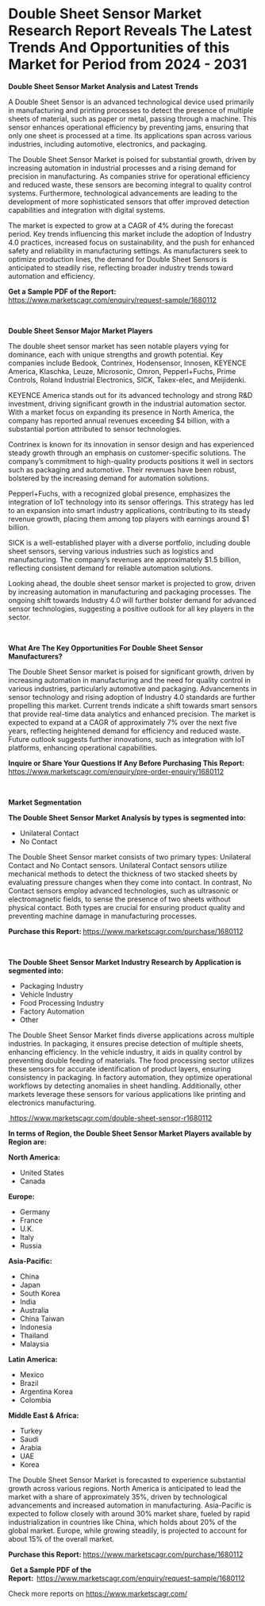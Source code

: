<p><h1>Double Sheet Sensor Market Research Report Reveals The Latest Trends And Opportunities of this Market for Period from 2024 - 2031</h1></p><p><strong>Double Sheet Sensor Market Analysis and Latest Trends</strong></p>
<p><p>A Double Sheet Sensor is an advanced technological device used primarily in manufacturing and printing processes to detect the presence of multiple sheets of material, such as paper or metal, passing through a machine. This sensor enhances operational efficiency by preventing jams, ensuring that only one sheet is processed at a time. Its applications span across various industries, including automotive, electronics, and packaging.</p><p>The Double Sheet Sensor Market is poised for substantial growth, driven by increasing automation in industrial processes and a rising demand for precision in manufacturing. As companies strive for operational efficiency and reduced waste, these sensors are becoming integral to quality control systems. Furthermore, technological advancements are leading to the development of more sophisticated sensors that offer improved detection capabilities and integration with digital systems.</p><p>The market is expected to grow at a CAGR of 4% during the forecast period. Key trends influencing this market include the adoption of Industry 4.0 practices, increased focus on sustainability, and the push for enhanced safety and reliability in manufacturing settings. As manufacturers seek to optimize production lines, the demand for Double Sheet Sensors is anticipated to steadily rise, reflecting broader industry trends toward automation and efficiency.</p></p>
<p><strong>Get a Sample PDF of the Report:&nbsp;</strong> <a href="https://www.marketscagr.com/enquiry/request-sample/1680112?utm_campaign=1743&utm_medium=2&utm_source=Github&utm_content=ia&utm_term=28122024&utm_id=double-sheet-sensor">https://www.marketscagr.com/enquiry/request-sample/1680112</a></p>
<p>&nbsp;</p>
<p><strong>Double Sheet Sensor Major Market Players</strong></p>
<p><p>The double sheet sensor market has seen notable players vying for dominance, each with unique strengths and growth potential. Key companies include Bedook, Contrinex, Hodensensor, Innosen, KEYENCE America, Klaschka, Leuze, Microsonic, Omron, Pepperl+Fuchs, Prime Controls, Roland Industrial Electronics, SICK, Takex-elec, and Meijidenki.</p><p>KEYENCE America stands out for its advanced technology and strong R&D investment, driving significant growth in the industrial automation sector. With a market focus on expanding its presence in North America, the company has reported annual revenues exceeding $4 billion, with a substantial portion attributed to sensor technologies.</p><p>Contrinex is known for its innovation in sensor design and has experienced steady growth through an emphasis on customer-specific solutions. The company’s commitment to high-quality products positions it well in sectors such as packaging and automotive. Their revenues have been robust, bolstered by the increasing demand for automation solutions.</p><p>Pepperl+Fuchs, with a recognized global presence, emphasizes the integration of IoT technology into its sensor offerings. This strategy has led to an expansion into smart industry applications, contributing to its steady revenue growth, placing them among top players with earnings around $1 billion.</p><p>SICK is a well-established player with a diverse portfolio, including double sheet sensors, serving various industries such as logistics and manufacturing. The company’s revenues are approximately $1.5 billion, reflecting consistent demand for reliable automation solutions.</p><p>Looking ahead, the double sheet sensor market is projected to grow, driven by increasing automation in manufacturing and packaging processes. The ongoing shift towards Industry 4.0 will further bolster demand for advanced sensor technologies, suggesting a positive outlook for all key players in the sector.</p></p>
<p>&nbsp;</p>
<p><strong>What Are The Key Opportunities For Double Sheet Sensor Manufacturers?</strong></p>
<p><p>The Double Sheet Sensor market is poised for significant growth, driven by increasing automation in manufacturing and the need for quality control in various industries, particularly automotive and packaging. Advancements in sensor technology and rising adoption of Industry 4.0 standards are further propelling this market. Current trends indicate a shift towards smart sensors that provide real-time data analytics and enhanced precision. The market is expected to expand at a CAGR of approximately 7% over the next five years, reflecting heightened demand for efficiency and reduced waste. Future outlook suggests further innovations, such as integration with IoT platforms, enhancing operational capabilities.</p></p>
<p><strong>Inquire or Share Your Questions If Any Before Purchasing This Report:</strong> <a href="https://www.marketscagr.com/enquiry/pre-order-enquiry/1680112?utm_campaign=1743&utm_medium=2&utm_source=Github&utm_content=ia&utm_term=28122024&utm_id=double-sheet-sensor">https://www.marketscagr.com/enquiry/pre-order-enquiry/1680112</a></p>
<p>&nbsp;</p>
<p><strong>Market Segmentation</strong></p>
<p><strong>The Double Sheet Sensor Market Analysis by types is segmented into:</strong></p>
<p><ul><li>Unilateral Contact</li><li>No Contact</li></ul></p>
<p><p>The Double Sheet Sensor market consists of two primary types: Unilateral Contact and No Contact sensors. Unilateral Contact sensors utilize mechanical methods to detect the thickness of two stacked sheets by evaluating pressure changes when they come into contact. In contrast, No Contact sensors employ advanced technologies, such as ultrasonic or electromagnetic fields, to sense the presence of two sheets without physical contact. Both types are crucial for ensuring product quality and preventing machine damage in manufacturing processes.</p></p>
<p><strong>Purchase this Report:&nbsp;</strong><a href="https://www.marketscagr.com/purchase/1680112?utm_campaign=1743&utm_medium=2&utm_source=Github&utm_content=ia&utm_term=28122024&utm_id=double-sheet-sensor">https://www.marketscagr.com/purchase/1680112</a></p>
<p>&nbsp;</p>
<p><strong>The Double Sheet Sensor Market Industry Research by Application is segmented into:</strong></p>
<p><ul><li>Packaging Industry</li><li>Vehicle Industry</li><li>Food Processing Industry</li><li>Factory Automation</li><li>Other</li></ul></p>
<p><p>The Double Sheet Sensor Market finds diverse applications across multiple industries. In packaging, it ensures precise detection of multiple sheets, enhancing efficiency. In the vehicle industry, it aids in quality control by preventing double feeding of materials. The food processing sector utilizes these sensors for accurate identification of product layers, ensuring consistency in packaging. In factory automation, they optimize operational workflows by detecting anomalies in sheet handling. Additionally, other markets leverage these sensors for various applications like printing and electronics manufacturing.</p></p>
<p><a href="https://www.marketscagr.com/double-sheet-sensor-r1680112?utm_campaign=1743&utm_medium=2&utm_source=Github&utm_content=ia&utm_term=28122024&utm_id=double-sheet-sensor">&nbsp;https://www.marketscagr.com/double-sheet-sensor-r1680112</a></p>
<p><strong>In terms of Region, the Double Sheet Sensor Market Players available by Region are:</strong></p>
<p>
    <p> <strong> North America: </strong>
        <ul>
            <li>United States</li>
            <li>Canada</li>
        </ul>
        </p> 
    <p> <strong> Europe: </strong>
        <ul>
            <li>Germany</li>
            <li>France</li>
            <li>U.K.</li>
            <li>Italy</li>
            <li>Russia</li>
        </ul>
        </p> 
    <p> <strong> Asia-Pacific: </strong>
        <ul>
            <li>China</li>
            <li>Japan</li>
            <li>South Korea</li>
            <li>India</li>
            <li>Australia</li>
            <li>China Taiwan</li>
            <li>Indonesia</li>
            <li>Thailand</li>
            <li>Malaysia</li>
        </ul>
        </p> 
    <p> <strong> Latin America: </strong>
        <ul>
            <li>Mexico</li>
            <li>Brazil</li>
            <li>Argentina Korea</li>
            <li>Colombia</li>
        </ul>
        </p> 
    <p> <strong> Middle East & Africa: </strong>
        <ul>
            <li>Turkey</li>
            <li>Saudi</li>
            <li>Arabia</li>
            <li>UAE</li>
            <li>Korea</li>
        </ul>
    </p>
    </p>
<p><p>The Double Sheet Sensor Market is forecasted to experience substantial growth across various regions. North America is anticipated to lead the market with a share of approximately 35%, driven by technological advancements and increased automation in manufacturing. Asia-Pacific is expected to follow closely with around 30% market share, fueled by rapid industrialization in countries like China, which holds about 20% of the global market. Europe, while growing steadily, is projected to account for about 15% of the overall market.</p></p>
<p><strong>Purchase this Report: </strong><a href="https://www.marketscagr.com/purchase/1680112?utm_campaign=1743&utm_medium=2&utm_source=Github&utm_content=ia&utm_term=28122024&utm_id=double-sheet-sensor">https://www.marketscagr.com/purchase/1680112</a></p>
<p>&nbsp;<strong>Get a Sample PDF of the Report:&nbsp;&nbsp;</strong><a href="https://www.marketscagr.com/enquiry/request-sample/1680112?utm_campaign=1743&utm_medium=2&utm_source=Github&utm_content=ia&utm_term=28122024&utm_id=double-sheet-sensor">https://www.marketscagr.com/enquiry/request-sample/1680112</a></p>
<p><strong></strong></p>
<p>Check more reports on <a href="https://www.marketscagr.com/?utm_campaign=1743&utm_medium=2&utm_source=Github&utm_content=ia&utm_term=28122024&utm_id=double-sheet-sensor">https://www.marketscagr.com/</a></p>